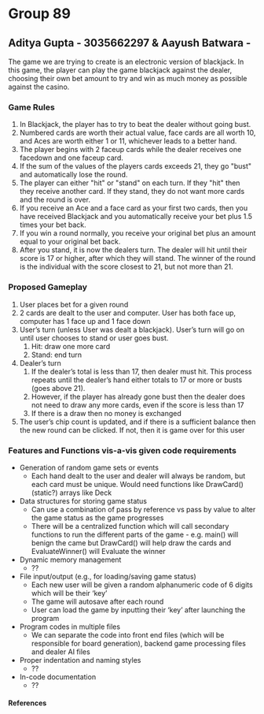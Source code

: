 # Group 89
## Aditya Gupta - 3035662297 & Aayush Batwara - 

The game we are trying to create is an electronic version of blackjack. In this game, the player can play the game blackjack against the dealer, choosing their own bet amount to try and win as much money as possible against the casino. 

### Game Rules
1. In Blackjack, the player has to try to beat the dealer without going bust.
2. Numbered cards are worth their actual value, face cards are all worth 10, and Aces are worth either 1 or 11, whichever leads to a better hand.
3. The player begins with 2 faceup cards while the dealer receives one facedown and one faceup card.
4. If the sum of the values of the players cards exceeds 21, they go "bust" and automatically lose the round.
5. The player can either "hit" or "stand" on each turn. If they "hit" then they receive another card. If they stand, they do not want more cards and the round is over.
6. If you receive an Ace and a face card as your first two cards, then you have received Blackjack and you automatically receive your bet plus 1.5 times your bet back.
7. If you win a round normally, you receive your original bet plus an amount equal to your original bet back.
8. After you stand, it is now the dealers turn. The dealer will hit until their score is 17 or higher, after which they will stand. The winner of the round is the individual with the score closest to 21, but not more than 21.


### Proposed Gameplay
1. User places bet for a given round
2. 2 cards are dealt to the user and computer. User has both face up, computer has 1 face up and 1 face down
3. User’s turn (unless User was dealt a blackjack). User’s turn will go on until user chooses to stand or user goes bust.
    1. Hit: draw one more card
    2. Stand: end turn
4. Dealer’s turn
    1. If the dealer’s total is less than 17, then dealer must hit. This process repeats until the dealer’s hand either totals to 17 or more or busts (goes above 21).
    2. However, if the player has already gone bust then the dealer does not need to draw any more cards, even if the score is less than 17
    3. If there is a draw then no money is exchanged
5. The user’s chip count is updated, and if there is a sufficient balance then the new round can be clicked. If not, then it is game over for this user


### Features and Functions vis-a-vis given code requirements
* Generation of random game sets or events
    * Each hand dealt to the user and dealer will always be random, but each card must be unique. Would need functions like DrawCard() (static?) arrays like Deck
* Data structures for storing game status
    * Can use a combination of pass by reference vs pass by value to alter the game status as the game progresses
    * There will be a centralized function which will call secondary functions to run the different parts of the game - e.g. main() will benign the came but DrawCard() will help draw the cards and EvaluateWinner() will Evaluate the winner
* Dynamic memory management
    * ??
* File input/output (e.g., for loading/saving game status)
    * Each new user will be given a random alphanumeric code of 6 digits which will be their ‘key’
    * The game will autosave after each round
    * User can load the game by inputting their ‘key’ after launching the program
* Program codes in multiple files
    * We can separate the code into front end files (which will be responsible for board generation), backend game processing files and dealer AI files 
* Proper indentation and naming styles
    * ??
* In-code documentation
    * ??


#### References
